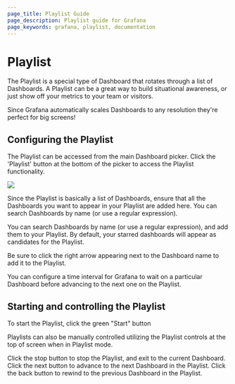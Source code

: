 ```yaml
---
page_title: Playlist Guide
page_description: Playlist guide for Grafana
page_keywords: grafana, playlist, documentation
---
```


# Playlist

The Playlist is a special type of Dashboard that rotates through a list of Dashboards. A Playlist can be a great way to build situational awareness, or just show off your metrics to your team or visitors.

Since Grafana automatically scales Dashboards to any resolution they're perfect for big screens!

## Configuring the Playlist

The Playlist can be accessed from the main Dashboard picker. Click the 'Playlist' button at the bottom of the picker to access the Playlist functionality.

<img src="/img/v2/dashboard_search.png" class="no-shadow">

Since the Playlist is basically a list of Dashboards, ensure that all the Dashboards you want to appear in your Playlist are added here. You can search Dashboards by name (or use a regular expression).

You can search Dashboards by name (or use a regular expression), and add them to your Playlist. By default, your starred dashboards will appear as candidates for the Playlist.

Be sure to click the right arrow appearing next to the Dashboard name to add it to the Playlist.

You can configure a time interval for Grafana to wait on a particular Dashboard before advancing to the next one on the Playlist.

## Starting and controlling the Playlist

To start the Playlist, click the green "Start" button

Playlists can also be manually controlled utilizing the Playlist controls at the top of screen when in Playlist mode.

Click the stop button to stop the Playlist, and exit to the current Dashboard.
Click the next button to advance to the next Dashboard in the Playlist.
Click the back button to rewind to the previous Dashboard in the Playlist.

